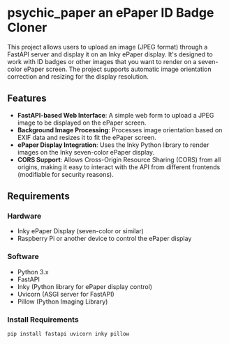 # psychic_paper an ePaper ID Badge Cloner

This project allows users to upload an image (JPEG format) through a FastAPI server and display it on an Inky ePaper display. It's designed to work with ID badges or other images that you want to render on a seven-color ePaper screen. The project supports automatic image orientation correction and resizing for the display resolution.

## Features

- **FastAPI-based Web Interface**: A simple web form to upload a JPEG image to be displayed on the ePaper screen.
- **Background Image Processing**: Processes image orientation based on EXIF data and resizes it to fit the ePaper screen.
- **ePaper Display Integration**: Uses the Inky Python library to render images on the Inky seven-color ePaper display.
- **CORS Support**: Allows Cross-Origin Resource Sharing (CORS) from all origins, making it easy to interact with the API from different frontends (modifiable for security reasons).

## Requirements

### Hardware
- Inky ePaper Display (seven-color or similar)
- Raspberry Pi or another device to control the ePaper display

### Software

- Python 3.x
- FastAPI
- Inky (Python library for ePaper display control)
- Uvicorn (ASGI server for FastAPI)
- Pillow (Python Imaging Library)

### Install Requirements

```bash
pip install fastapi uvicorn inky pillow
